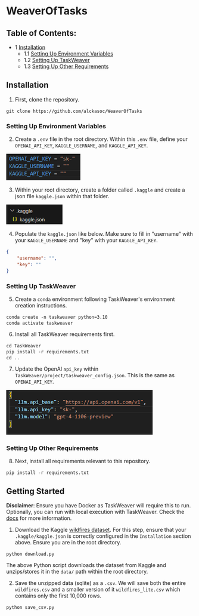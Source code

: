 # WeaverOfTasks

## Table of Contents:
- 1 [Installation](https://github.com/alckasoc/WeaverOfTasks/blob/main/README.md#installation)
    - 1.1 [Setting Up Environment Variables](https://github.com/alckasoc/WeaverOfTasks/blob/main/README.md#settingupenvironmentvariables)
    - 1.2 [Setting Up TaskWeaver](https://github.com/alckasoc/WeaverOfTasks/blob/main/README.md#settinguptaskweaver)
    - 1.3 [Setting Up Other Requirements](https://github.com/alckasoc/WeaverOfTasks/blob/main/README.md#settingupotherrequirements)

## Installation

1. First, clone the repository.

```
git clone https://github.com/alckasoc/WeaverOfTasks
```

### Setting Up Environment Variables

2. Create a `.env` file in the root directory. Within this `.env` file, define your `OPENAI_API_KEY`, `KAGGLE_USERNAME`, and `KAGGLE_API_KEY`.

![alt text](img/image.png)

3. Within your root directory, create a folder called `.kaggle` and create a json file `kaggle.json` within that folder.

![alt text](img/image-1.png)

4. Populate the `kaggle.json` like below. Make sure to fill in "username" with your `KAGGLE_USERNAME` and "key" with your `KAGGLE_API_KEY`.

```json
{
    "username": "",
    "key": ""
}
```

### Setting Up TaskWeaver

5. Create a `conda` environment following TaskWeaver's environment creation instructions. 

```
conda create -n taskweaver python=3.10
conda activate taskweaver
```

6. Install all TaskWeaver requirements first.

```
cd TaskWeaver
pip install -r requirements.txt
cd ..
```

7. Update the OpenAI `api_key` within `TaskWeaver/project/taskweaver_config.json`. This is the same as `OPENAI_API_KEY`.

![alt text](img/image-2.png)


### Setting Up Other Requirements

8. Next, install all requirements relevant to this repository.

```
pip install -r requirements.txt
```

## Getting Started

**Disclaimer**: Ensure you have Docker as TaskWeaver will require this to run. Optionally, you can run with local execution with TaskWeaver. Check the [docs](https://microsoft.github.io/TaskWeaver/docs/FAQ#q-why-taskweaver-fails-and-the-logs-say-failed-to-connect-to-dockerdaemon) for more information. 

1. Download the Kaggle [wildfires dataset](https://www.kaggle.com/datasets/rtatman/188-million-us-wildfires/data). For this step, ensure that your `.kaggle/kaggle.json` is correctly configured in the `Installation` section above. Ensure you are in the root directory.

```
python download.py
```

The above Python script downloads the dataset from Kaggle and unzips/stores it in the `data/` path within the root directory.  

2. Save the unzipped data (sqlite) as a `.csv`. We will save both the entire `wildfires.csv` and a smaller version of it `wildfires_lite.csv` which contains only the first 10,000 rows.

```
python save_csv.py
```